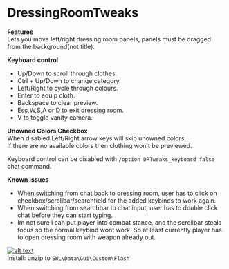 # DressingRoomTweaks  
**Features**  
Lets you move left/right dressing room panels, panels must be dragged from the background(not title).  

**Keyboard control**  
* Up/Down to scroll through clothes.  
* Ctrl + Up/Down to change category.  
* Left/Right to cycle through colours.  
* Enter to equip cloth.  
* Backspace to clear preview.  
* Esc,W,S,A or D to exit dressing room.   
* V to toggle vanity camera.  
   
**Unowned Colors Checkbox**  
When disabled Left/Right arrow keys will skip unowned colors.  
If there are no available colors then clothing won't be previewed.  

Keyboard control can be disabled with `/option DRTweaks_keyboard false` chat command.
  
**Known Issues**  
* When switching from chat back to dressing room, user has to click on checkbox/scrollbar/searchfield for the added keybinds to work again.  
* When switching from searchbar to chat input, user has to double click chat before they can start typing.
* Im not sure i can put player into combat stance, and the scrollbar steals focus so the normal keybind wont work. So at least currently player has to open dressing room with weapon already out.

[![alt text](https://i.imgur.com/812P61A.png "Download")](https://github.com/SecretFox/DressingRoomTweaks/releases)  
Install: unzip to `SWL\Data\Gui\Custom\Flash`
